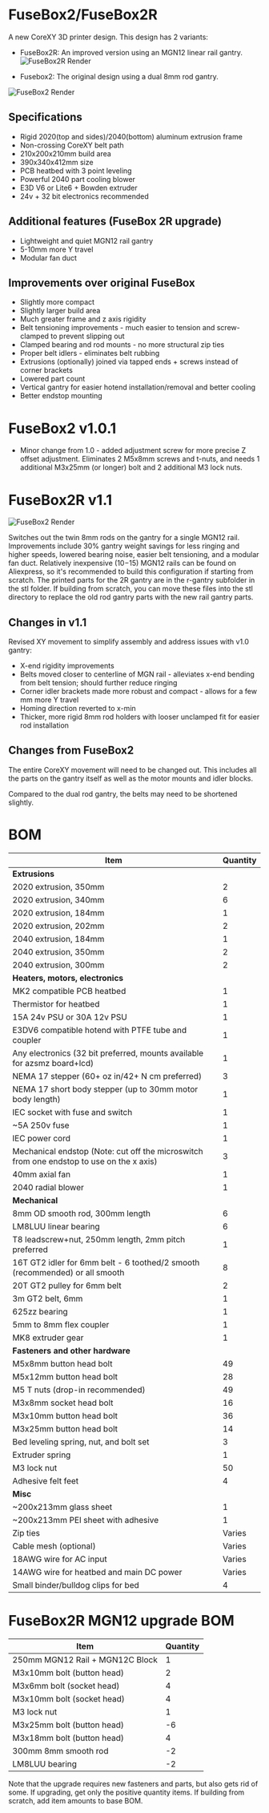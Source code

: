# FuseBox2/FuseBox2R
A new CoreXY 3D printer design. This design has 2 variants:

* FuseBox2R: An improved version using an MGN12 linear rail gantry.
![FuseBox2R Render](image/fb2r3.jpg)

* Fusebox2: The original design using a dual 8mm rod gantry.

![FuseBox2 Render](image/render.jpg)

## Specifications
* Rigid 2020(top and sides)/2040(bottom) aluminum extrusion frame
* Non-crossing CoreXY belt path
* 210x200x210mm build area
* 390x340x412mm size
* PCB heatbed with 3 point leveling
* Powerful 2040 part cooling blower
* E3D V6 or Lite6 + Bowden extruder
* 24v + 32 bit electronics recommended

## Additional features (FuseBox 2R upgrade)
* Lightweight and quiet MGN12 rail gantry
* 5-10mm more Y travel
* Modular fan duct

## Improvements over original FuseBox
* Slightly more compact
* Slightly larger build area
* Much greater frame and z axis rigidity
* Belt tensioning improvements - much easier to tension and screw-clamped to prevent slipping out
* Clamped bearing and rod mounts - no more structural zip ties
* Proper belt idlers - eliminates belt rubbing
* Extrusions (optionally) joined via tapped ends + screws instead of corner brackets
* Lowered part count
* Vertical gantry for easier hotend installation/removal and better cooling
* Better endstop mounting


# FuseBox2 v1.0.1

* Minor change from 1.0 - added adjustment screw for more precise Z offset adjustment. Eliminates 2 M5x8mm screws and t-nuts, and needs 1 additional M3x25mm (or longer) bolt and 2 additional M3 lock nuts.

# FuseBox2R v1.1
![FuseBox2 Render](image/2R.jpg)

Switches out the twin 8mm rods on the gantry for a single MGN12 rail. Improvements include 30% gantry weight savings for less ringing and higher speeds, lowered bearing noise, easier belt tensioning, and a modular fan duct. Relatively inexpensive ($10-$15) MGN12 rails can be found on Aliexpress, so it's recommended to build this configuration if starting from scratch. The printed parts for the 2R gantry are in the r-gantry subfolder in the stl folder. If building from scratch, you can move these files into the stl directory to replace the old rod gantry parts with the new rail gantry parts.

## Changes in v1.1

Revised XY movement to simplify assembly and address issues with v1.0 gantry:

- X-end rigidity improvements
- Belts moved closer to centerline of MGN rail - alleviates x-end bending from belt tension; should further reduce ringing
- Corner idler brackets made more robust and compact - allows for a few mm more Y travel
- Homing direction reverted to x-min
- Thicker, more rigid 8mm rod holders with looser unclamped fit for easier rod installation

## Changes from FuseBox2
The entire CoreXY movement will need to be changed out. This includes all the parts on the gantry itself as well as the motor mounts and idler blocks.

Compared to the dual rod gantry, the belts may need to be shortened slightly.

# BOM

| Item | Quantity  |
|-----------------------------------------------------------------------------------------|----------|
| **Extrusions**  |
| 2020 extrusion, 350mm | 2  |
| 2020 extrusion, 340mm | 6  |
| 2020 extrusion, 184mm | 1  |
| 2020 extrusion, 202mm | 2  |
| 2040 extrusion, 184mm | 1  |
| 2040 extrusion, 350mm | 2  |
| 2040 extrusion, 300mm | 2  |
| **Heaters, motors, electronics**  |
| MK2 compatible PCB heatbed | 1  |
| Thermistor for heatbed | 1  |
| 15A 24v PSU or 30A 12v PSU | 1  |
| E3DV6 compatible hotend with PTFE tube and coupler | 1  |
| Any electronics (32 bit preferred, mounts available for azsmz board+lcd) | 1  |
| NEMA 17 stepper (60+ oz in/42+ N cm preferred) | 3  |
| NEMA 17 short body stepper (up to 30mm motor body length) | 1  |
| IEC socket with fuse and switch | 1  |
| ~5A 250v fuse | 1  |
| IEC power cord | 1  |
| Mechanical endstop (Note: cut off the microswitch from one endstop to use on the x axis) | 3  |
| 40mm axial fan | 1  |
| 2040 radial blower | 1  |
| **Mechanical**  |
| 8mm OD smooth rod, 300mm length | 6  |
| LM8LUU linear bearing | 6  |
| T8 leadscrew+nut, 250mm length, 2mm pitch preferred | 1  |
| 16T GT2 idler for 6mm belt - 6 toothed/2 smooth (recommended) or all smooth | 8  |
| 20T GT2 pulley for 6mm belt | 2  |
| 3m GT2 belt, 6mm | 1  |
| 625zz bearing | 1  |
| 5mm to 8mm flex coupler | 1  |
| MK8 extruder gear | 1  |
| **Fasteners and other hardware**  |
| M5x8mm button head bolt | 49  |
| M5x12mm button head bolt | 28  |
| M5 T nuts (drop-in recommended) | 49  |
| M3x8mm socket head bolt | 16  |
| M3x10mm button head bolt | 36  |
| M3x25mm button head bolt | 14  |
| Bed leveling spring, nut, and bolt set | 3  |
| Extruder spring | 1  |
| M3 lock nut | 50  |
| Adhesive felt feet | 4  |
| **Misc**  |
| ~200x213mm glass sheet | 1  |
| ~200x213mm PEI sheet with adhesive | 1  |
| Zip ties | Varies  |
| Cable mesh (optional) | Varies  |
| 18AWG wire for AC input | Varies  |
| 14AWG wire for heatbed and main DC power | Varies  |
| Small binder/bulldog clips for bed | 4  |

# FuseBox2R MGN12 upgrade BOM

| Item                            | Quantity |
|---------------------------------|----------|
| 250mm MGN12 Rail + MGN12C Block |  1       |
| M3x10mm bolt (button head)      |  2       |
| M3x6mm bolt (socket head)       |  4       |
| M3x10mm bolt (socket head)      |  4       |
| M3 lock nut                     |  1       |
| M3x25mm bolt (button head)      | -6       |
| M3x18mm bolt (button head)      |  4       |
| 300mm 8mm smooth rod            | -2       |
| LM8LUU bearing                  | -2       |

Note that the upgrade requires new fasteners and parts, but also gets rid of some. If upgrading, get only the positive quantity items. If building from scratch, add item amounts to base BOM.

